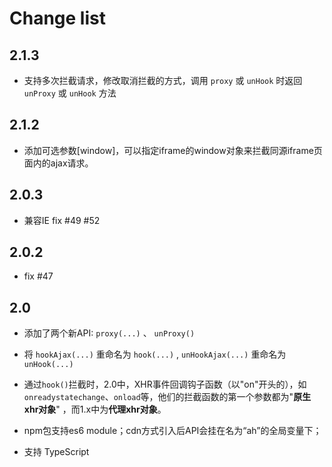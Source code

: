 # Change list

## 2.1.3

- 支持多次拦截请求，修改取消拦截的方式，调用 `proxy` 或 `unHook` 时返回 `unProxy` 或 `unHook` 方法

## 2.1.2

- 添加可选参数[window]，可以指定iframe的window对象来拦截同源iframe页面内的ajax请求。


## 2.0.3

- 兼容IE fix #49 #52

## 2.0.2

- fix #47

## 2.0

- 添加了两个新API:  `proxy(...)` 、 `unProxy()` 

- 将 `hookAjax(...)` 重命名为 `hook(...)` , `unHookAjax(...)` 重命名为 `unHook(...)`

- 通过`hook()`拦截时，2.0中，XHR事件回调钩子函数（以"on"开头的），如`onreadystatechange`、`onload`等，他们的拦截函数的第一个参数都为"**原生xhr对象**" ，而1.x中为**代理xhr对象**。

- npm包支持es6 module；cdn方式引入后API会挂在名为“ah”的全局变量下；

- 支持 TypeScript

  

